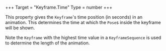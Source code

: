 +++
Target = "Keyframe.Time"
Type = number
+++

This property gives the `Keyframe`'s time position (in seconds) in an animation. This determines the time at which the `Pose`s inside the keyframe will be shown.Note the `Keyframe` with the highest time value in a `KeyframeSequence` is used to determine the length of the animation.